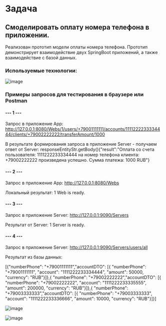 # Задача
## Смоделировать оплату номера телефона в приложении.
Реализован прототип модели оплаты номера телефона. Прототип демонстрирует взаимодействие двух SpringBoot приложений, а также взаимодействие с базой данных.

### Используемые технологии:
![image](https://user-images.githubusercontent.com/43637775/146060729-74304f86-046e-407d-aed6-c190073a42ab.png)



### Примеры запросов для тестирования в браузере или Postman



#### --- 1 ---
Запрос в приложение App: http://127.0.0.1:8080/Webs/1/users/+79001111111/accounts/1111222233334444/clients/+79002222222/transferAmount/1000

В результате формирования запроса в приложение Server - получаем ответ от Server:
responseEntityStr.getBody(){"result":"Оплата со счета пользователя: 1111222233334444 на номер телефона клиента: +79002222222 произведена успешно. Сумма платежа: 1000 RUB"}



#### --- 2 ---
Запрос в приложение App: http://127.0.0.1:8080/Webs

Локальный результат: 1 Web is ready.



#### --- 3 ---

Запрос в приложение Server: http://127.0.0.1:9090/Servers

Результат от Server: 1 Server is ready.



#### --- 4 ---

Запрос в приложение Server: http://127.0.0.1:9090/Servers/users/all

Результат из базы данных:

[{"numberPhone": "+79001111111","accountDTO": [{
                "numberPhone": "+79001111111",
                "account": "1111222233334444",
                "amount": 50000,
                "сurrency": "RUB"}]},{
        "numberPhone": "+79002222222","accountDTO": [{
                "numberPhone": "+79002222222",
                "account": "1111222233335555",
                "amount": 200000,
                "сurrency": "RUB"}]},{
        "numberPhone": "+79003333333","accountDTO": [{
                "numberPhone": "+79003333333",
                "account": "1111222233336666",
                "amount": 10000,
                "сurrency": "RUB"}]}]

![image](https://user-images.githubusercontent.com/43637775/146063542-0ea56f61-560f-49d6-abfa-ff75d20c9e94.png)



![image](https://user-images.githubusercontent.com/43637775/146065755-d98c532d-617e-4bce-ab9c-2c2396ca9732.png)




